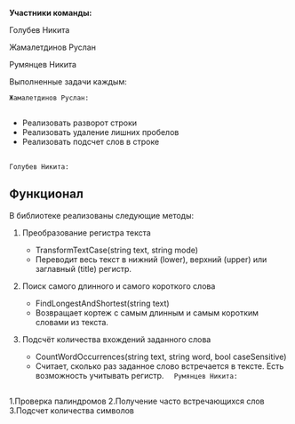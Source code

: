 **Участники команды:**

Голубев Никита

Жамалетдинов Руслан

Румянцев Никита


Выполненные задачи каждым:

``
Жамалетдинов Руслан: 
``


##
- Реализовать разворот строки
- Реализовать удаление лишних пробелов
- Реализовать подсчет слов в строке 
##


``
Голубев Никита: 
``

## Функционал

В библиотеке реализованы следующие методы:

1. Преобразование регистра текста
   - TransformTextCase(string text, string mode)
   - Переводит весь текст в нижний (lower), верхний (upper) или заглавный (title) регистр.

2. Поиск самого длинного и самого короткого слова
   - FindLongestAndShortest(string text)
   - Возвращает кортеж с самым длинным и самым коротким словами из текста.

3. Подсчёт количества вхождений заданного слова
   - CountWordOccurrences(string text, string word, bool caseSensitive)
   - Считает, сколько раз заданное слово встречается в тексте. Есть возможность учитывать регистр.
``  
Румянцев Никита:
``
##
1.Проверка палиндромов
2.Получение часто встречающихся слов
3.Подсчет количества символов
##
